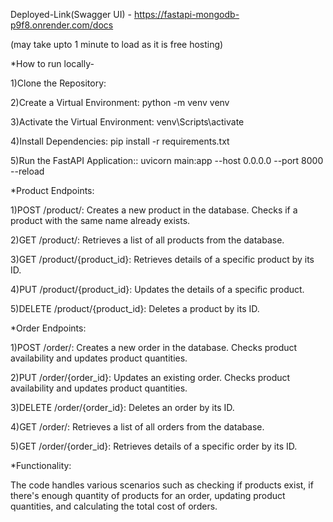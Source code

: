 
Deployed-Link(Swagger UI) - https://fastapi-mongodb-p9f8.onrender.com/docs

(may take upto 1 minute to load as it is free hosting)


*How to run locally-

1)Clone the Repository:

2)Create a Virtual Environment: python -m venv venv

3)Activate the Virtual Environment: venv\Scripts\activate

4)Install Dependencies: pip install -r requirements.txt

5)Run the FastAPI Application:: uvicorn main:app --host 0.0.0.0 --port 8000 --reload


*Product Endpoints:

1)POST /product/: Creates a new product in the database. Checks if a product with the same name already exists.

2)GET /product/: Retrieves a list of all products from the database.

3)GET /product/{product_id}: Retrieves details of a specific product by its ID.

4)PUT /product/{product_id}: Updates the details of a specific product.

5)DELETE /product/{product_id}: Deletes a product by its ID.


*Order Endpoints:

1)POST /order/: Creates a new order in the database. Checks product availability and updates product quantities.

2)PUT /order/{order_id}: Updates an existing order. Checks product availability and updates product quantities.

3)DELETE /order/{order_id}: Deletes an order by its ID.

4)GET /order/: Retrieves a list of all orders from the database.

5)GET /order/{order_id}: Retrieves details of a specific order by its ID.


*Functionality:


The code handles various scenarios such as checking if products exist, if there's enough quantity of products for an order, updating product quantities, and calculating the total cost of orders.





